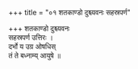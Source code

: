 +++
title = "०१ शतकाण्डो दुश्च्यवनः सहस्रपर्ण"

+++
शतकाण्डो दुश्च्यवनः  
सहस्रपर्ण उत्तिरः ।  
दर्भो य उग्र ओषधिस्  
तं ते बध्नाम्य् आयुषे ॥